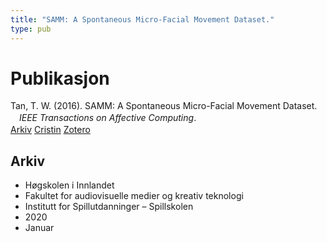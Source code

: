 ```yaml
---
title: "SAMM: A Spontaneous Micro-Facial Movement Dataset."
type: pub
---
```

<h1>Publikasjon</h1>
<article id="csl-bib-container-C3UMRXH8" class="csl-bib-container">
  <div class="csl-bib-body" style="line-height: 1.35; padding-left: 1em; text-indent:-1em;">
  <div class="csl-entry">Tan, T. W. (2016). SAMM: A Spontaneous Micro-Facial Movement Dataset. <i>IEEE Transactions on Affective Computing</i>.</div>
</div>
  <div class="csl-bib-buttons">
    <a href="#taxonomy-article-C3UMRXH8" class="csl-bib-button">Arkiv</a>
    <a href="https://app.cristin.no/results/show.jsf?id=1766314" alt="Cristin URL" class="csl-bib-button">Cristin</a>
    <a href="http://zotero.org/groups/5022929/items/C3UMRXH8" alt="Zotero URL" class="csl-bib-button">Zotero</a>
  </div>
  <div id="csl-bib-meta-container-C3UMRXH8"></div>
</article>
<div id="csl-bib-meta-C3UMRXH8" class="csl-bib-meta">
  <article id="taxonomy-article-C3UMRXH8" class="taxonomy-article">
    <h1>Arkiv</h1>
    <ul>
      <li>Høgskolen i Innlandet</li>
      <li>Fakultet for audiovisuelle medier og kreativ teknologi</li>
      <li>Institutt for Spillutdanninger – Spillskolen</li>
      <li>2020</li>
      <li>Januar</li>
    </ul>
  </article>
</div>
